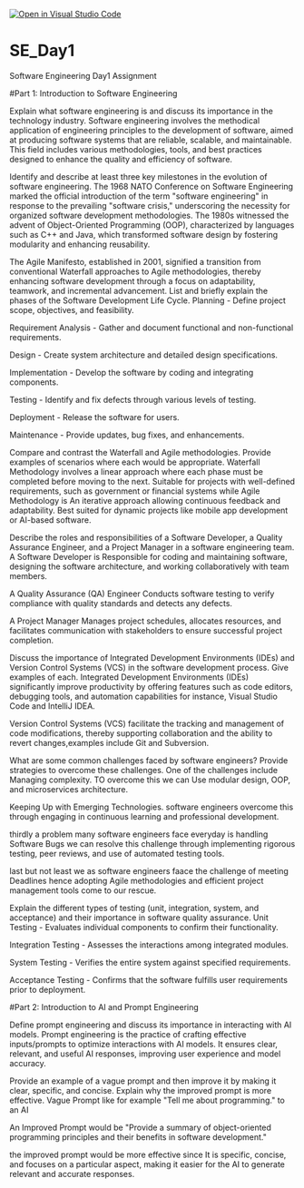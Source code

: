 [![Open in Visual Studio Code](https://classroom.github.com/assets/open-in-vscode-2e0aaae1b6195c2367325f4f02e2d04e9abb55f0b24a779b69b11b9e10269abc.svg)](https://classroom.github.com/online_ide?assignment_repo_id=18390849&assignment_repo_type=AssignmentRepo)
# SE_Day1
Software Engineering Day1 Assignment

#Part 1: Introduction to Software Engineering

Explain what software engineering is and discuss its importance in the technology industry.
Software engineering involves the methodical application of engineering principles to the development of software, aimed at producing software systems that are reliable, scalable, and maintainable. This field includes various methodologies, tools, and best practices designed to enhance the quality and efficiency of software.

Identify and describe at least three key milestones in the evolution of software engineering.
The 1968 NATO Conference on Software Engineering marked the official introduction of the term "software engineering" in response to the prevailing "software crisis," underscoring the necessity for organized software development methodologies.
The 1980s witnessed the advent of Object-Oriented Programming (OOP), characterized by languages such as C++ and Java, which transformed software design by fostering modularity and enhancing reusability.

The Agile Manifesto, established in 2001, signified a transition from conventional Waterfall approaches to Agile methodologies, thereby enhancing software development through a focus on adaptability, teamwork, and incremental advancement.
List and briefly explain the phases of the Software Development Life Cycle.
Planning - Define project scope, objectives, and feasibility.

Requirement Analysis - Gather and document functional and non-functional requirements.

Design - Create system architecture and detailed design specifications.

Implementation - Develop the software by coding and integrating components.

Testing - Identify and fix defects through various levels of testing.

Deployment - Release the software for users.

Maintenance - Provide updates, bug fixes, and enhancements.

Compare and contrast the Waterfall and Agile methodologies. Provide examples of scenarios where each would be appropriate.
Waterfall Methodology involves a linear approach where each phase must be completed before moving to the next. Suitable for projects with well-defined requirements, such as government or financial systems while Agile Methodology is An iterative approach allowing continuous feedback and adaptability. Best suited for dynamic projects like mobile app development or AI-based software.

Describe the roles and responsibilities of a Software Developer, a Quality Assurance Engineer, and a Project Manager in a software engineering team.
 A Software Developer is Responsible for coding and maintaining software, designing the software architecture, and working collaboratively with team members.

A Quality Assurance (QA) Engineer Conducts software testing to verify compliance with quality standards and detects any defects.

A Project Manager Manages project schedules, allocates resources, and facilitates communication with stakeholders to ensure successful project completion.

Discuss the importance of Integrated Development Environments (IDEs) and Version Control Systems (VCS) in the software development process. Give examples of each.
Integrated Development Environments (IDEs) significantly improve productivity by offering features such as code editors, debugging tools, and automation capabilities for instance, Visual Studio Code and IntelliJ IDEA.

Version Control Systems (VCS) facilitate the tracking and management of code modifications, thereby supporting collaboration and the ability to revert changes,examples include Git and Subversion.

What are some common challenges faced by software engineers? Provide strategies to overcome these challenges.
One of the challenges include Managing complexity.
TO overcome this we can Use modular design, OOP, and microservices architecture.

Keeping Up with Emerging Technologies.
software engineers overcome this through engaging in continuous learning and professional development.

thirdly a problem many software engineers face everyday is handling Software Bugs
we can resolve this challenge through implementing rigorous testing, peer reviews, and use of automated testing tools.

last but not least we as software engineers faace the challenge of meeting Deadlines hence adopting Agile methodologies and efficient project management tools come to our rescue.

Explain the different types of testing (unit, integration, system, and acceptance) and their importance in software quality assurance.
Unit Testing - Evaluates individual components to confirm their functionality.

Integration Testing - Assesses the interactions among integrated modules.

System Testing - Verifies the entire system against specified requirements.

Acceptance Testing - Confirms that the software fulfills user requirements prior to deployment.

#Part 2: Introduction to AI and Prompt Engineering


Define prompt engineering and discuss its importance in interacting with AI models.
Prompt engineering is the practice of crafting effective inputs/prompts to optimize interactions with AI models. It ensures clear, relevant, and useful AI responses, improving user experience and model accuracy.

Provide an example of a vague prompt and then improve it by making it clear, specific, and concise. Explain why the improved prompt is more effective.
Vague Prompt like for example  "Tell me about programming." to an AI

An Improved Prompt would be  "Provide a summary of object-oriented programming principles and their benefits in software development."

the improved prompt would be more effective since It is specific, concise, and focuses on a particular aspect, making it easier for the AI to generate relevant and accurate responses.

